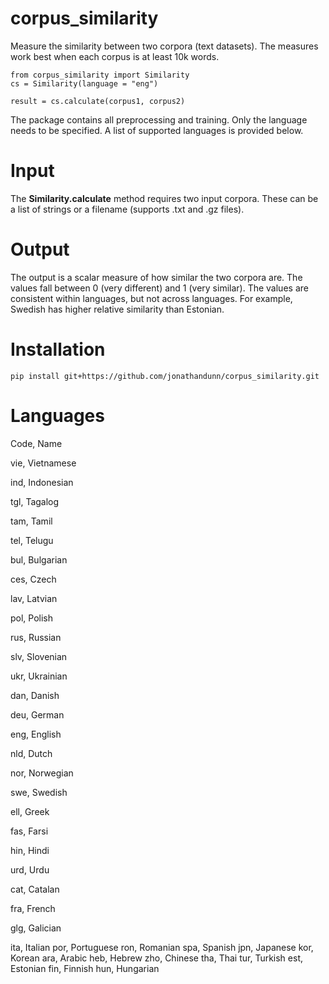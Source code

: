 # corpus_similarity

Measure the similarity between two corpora (text datasets). The measures work best when each corpus is at least 10k words.

    from corpus_similarity import Similarity
    cs = Similarity(language = "eng")

    result = cs.calculate(corpus1, corpus2)

The package contains all preprocessing and training. Only the language needs to be specified. A list of supported languages is provided below.

# Input

The **Similarity.calculate** method requires two input corpora. These can be a list of strings or a filename (supports .txt and .gz files).

# Output

The output is a scalar measure of how similar the two corpora are. The values fall between 0 (very different) and 1 (very similar). The values are consistent within languages, but not across languages. For example, Swedish has higher relative similarity than Estonian.

# Installation

    pip install git+https://github.com/jonathandunn/corpus_similarity.git
    
# Languages

Code, Name

vie,	Vietnamese

ind,	Indonesian

tgl,	Tagalog

tam,	Tamil

tel,	Telugu

bul,	Bulgarian

ces,	Czech

lav,	Latvian

pol,	Polish

rus,	Russian

slv,	Slovenian

ukr,	Ukrainian

dan,	Danish

deu,	German

eng,	English

nld,	Dutch

nor,	Norwegian

swe,	Swedish

ell,	Greek

fas,	Farsi

hin,	Hindi

urd,	Urdu

cat,	Catalan

fra,	French

glg,	Galician

ita,	Italian
por,	Portuguese
ron,	Romanian
spa,	Spanish
jpn,	Japanese
kor,	Korean
ara,	Arabic
heb,	Hebrew
zho,	Chinese
tha,	Thai
tur,	Turkish
est,	Estonian
fin,	Finnish
hun,	Hungarian
